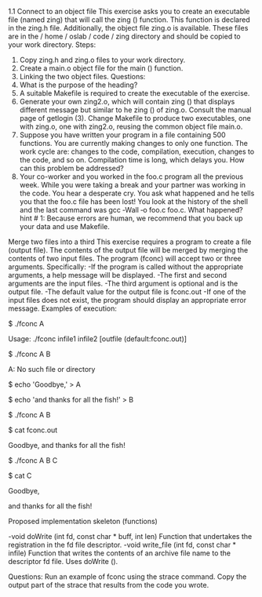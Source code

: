 1.1	Connect to an object file
This exercise asks you to create an executable file (named zing) that will call the zing () function. This function is declared in the zing.h file. Additionally, the object file zing.o is available. These files are in the / home / oslab / code / zing directory and should be copied to your work directory.
Steps:
1. Copy zing.h and zing.o files to your work directory.
2. Create a main.o object file for the main () function.
3. Linking the two object files.
Questions:
1. What is the purpose of the heading?
2. A suitable Makefile is required to create the executable of the exercise.
3. Generate your own zing2.o, which will contain zing () that displays different message but similar to he zing () of zing.o. Consult the manual page of getlogin (3). Change Makefile to produce two executables, one with zing.o, one with zing2.o, reusing the common object file main.o.
4. Suppose you have written your program in a file containing 500 functions. You are currently making changes to only one function. The work cycle are: changes to the code, compilation, execution, changes to the code, and so on. Compilation time is long, which delays you. How can this problem be addressed?
5. Your co-worker and you worked in the foo.c program all the previous week. While you were taking a break and your partner was working in the code. You hear a desperate cry. You ask what happened and he tells you that the foo.c file has been lost! You look at the history of the shell and the last command was gcc ‐Wall ‐o foo.c foo.c. What happened? hint # 1: Because errors are human, we recommend that you back up your data and use Makefile.

Merge two files into a third 
This exercise requires a program to create a file (output file). The contents of the output file will be merged by merging the contents of two input files. The program (fconc) will accept two or three arguments.
Specifically:
-If the program is called without the appropriate arguments, a help message will be displayed.
-The first and second arguments are the input files.
-The third argument is optional and is the output file.
-The default value for the output file is fconc.out
-If one of the input files does not exist, the program should display an appropriate error message.
Examples of execution:

$ ./fconc A

Usage: ./fconc infile1 infile2 [outfile (default:fconc.out)]

$ ./fconc A B

A: No such file or directory

$ echo 'Goodbye,' > A

$ echo 'and thanks for all the fish!' > B

$ ./fconc A B

$ cat fconc.out

Goodbye,
and thanks for all the fish!

$ ./fconc A B C

$ cat C

Goodbye,

and thanks for all the fish!

Proposed implementation skeleton (functions)

-void doWrite (int fd, const char * buff, int len)
Function that undertakes the registration in the fd file descriptor.
-void write_file (int fd, const char * infile)
Function that writes the contents of an archive file name to the descriptor fd file. Uses doWrite ().

Questions:
Run an example of fconc using the strace command. Copy the output part of the strace that results from the code you wrote.


